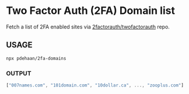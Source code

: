 # Two Factor Auth (2FA) Domain list

Fetch a list of 2FA enabled sites via [2factorauth/twofactorauth](https://github.com/2factorauth/twofactorauth) repo.

## USAGE

```sh
npx pdehaan/2fa-domains
```

### OUTPUT

```js
["007names.com", "101domain.com", "10dollar.ca", ..., "zooplus.com"]
```
